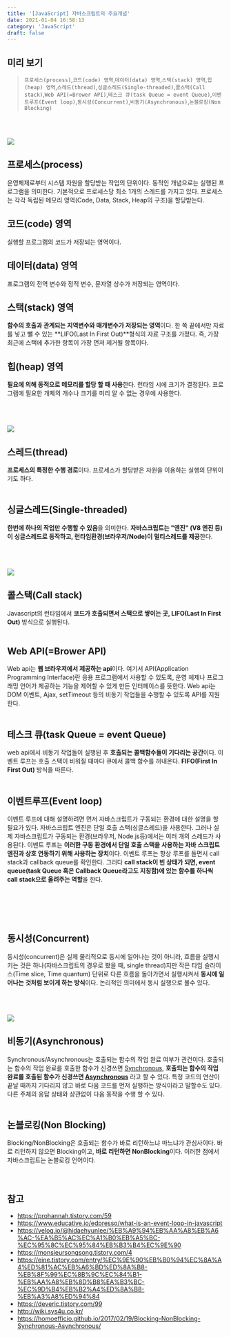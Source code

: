 ```yaml
---
title: '[JavaScript] 자바스크립트의 주요개념'
date: 2021-01-04 16:58:13
category: 'JavaScript'
draft: false
---
```


## 미리 보기

> `프로세스(process)`,`코드(code) 영역`,`데이터(data) 영역`,`스택(stack) 영역`,`힙(heap) 영역`,`스레드(thread)`,`싱글스레드(Single-threaded)`,`콜스택(Call stack)`,`Web API(=Brower API)`,`테스크 큐(task Queue = event Queue)`,`이벤트루프(Event loop)`,`동시성(Concurrent)`,`비동기(Asynchronous)`,`논블로킹(Non Blocking)`

<br/>
<br/>

![](./images/process.png)

## 프로세스(process)

운영체제로부터 시스템 자원을 할당받는 작업의 단위이다. 동적인 개념으로는 실행된 프로그램을 의미한다. 기본적으로 프로세스당 최소 1개의 스레드를 가지고 있다. 프로세스는 각각 독립된 메모리 영역(Code, Data, Stack, Heap의 구조)을 할당받는다.
<br/>

## 코드(code) 영역

실행할 프로그램의 코드가 저장되는 영역이다.
<br/>

## 데이터(data) 영역

프로그램의 전역 변수와 정적 변수, 문자열 상수가 저장되는 영역이다.
<br/>

## 스택(stack) 영역

**함수의 호출과 관계되는 지역변수와 매개변수가 저장되는 영역**이다.
한 쪽 끝에서만 자료를 넣고 뺄 수 있는 **LIFO(Last In First Out)**형식의 자료 구조를 가졌다. 즉, 가장 최근에 스택에 추가한 항목이 가장 먼저 제거될 항목이다.
<br/>

## 힙(heap) 영역

**필요에 의해 동적으로 메모리를 할당 할 때 사용**한다. 런타임 시에 크기가 결정된다.
프로그램에 필요한 개체의 개수나 크기를 미리 알 수 없는 경우에 사용한다.
<br/>
<br/>
<br/>
<br/>

![](./images/thread.png)

## 스레드(thread)

**프로세스의 특정한 수행 경로**이다. 프로세스가 할당받은 자원을 이용하는 실행의 단위이기도 하다.
<br/>
<br/>

## 싱글스레드(Single-threaded)

**한번에 하나의 작업만 수행할 수 있음**을 의미한다. **자바스크립트는 "엔진" (V8 엔진 등)이 싱글스레드로 동작하고, 런타임환경(브라우저/Node)이 멀티스레드를 제공**한다.
<br/>
<br/>
<br/>
<br/>

![](./images/javascriptEngine.png)

## 콜스택(Call stack)

Javascript의 런타임에서 **코드가 호출되면서 스택으로 쌓이는 곳, LIFO(Last In First Out)** 방식으로 실행된다.
<br/>
<br/>

## Web API(=Brower API)

Web api는 **웹 브라우저에서 제공하는 api**이다. 여기서 API(Application Programming Interface)란 응용 프로그램에서 사용할 수 있도록, 운영 체제나 프로그래밍 언어가 제공하는 기능을 제어할 수 있게 만든 인터페이스를 뜻한다.
Web api는 DOM 이벤트, Ajax, setTimeout 등의 비동기 작업들을 수행할 수 있도록 API를 지원한다.
<br/>
<br/>

## 테스크 큐(task Queue = event Queue)

web api에서 비동기 작업들이 실행된 후 **호출되는 콜백함수들이 기다리는 공간**이다. 이벤트 루프는 호출 스택이 비워질 때마다 큐에서 콜백 함수를 꺼내온다. **FIFO(First In First Out)** 방식을 따른다.
<br/>
<br/>

## 이벤트루프(Event loop)

이벤트 루프에 대해 설명하려면 먼저 자바스크립트가 구동되는 환경에 대한 설명을 할 필요가 있다. 자바스크립트 엔진은 단일 호출 스택(싱글스레드)을 사용한다. 그러나 실제 자바스크립트가 구동되는 환경(브라우저, Node.js등)에서는 여러 개의 스레드가 사용된다. 이벤트 루프는 **이러한 구동 환경에서 단일 호출 스택을 사용하는 자바 스크립트 엔진과 상호 연동하기 위해 사용하는 장치**이다.
이벤트 루프는 항상 루프를 돌면서 call stack과 callback queue를 확인한다. 그러다 **call stack이 빈 상태가 되면, event queue(task Queue 혹은 Callback Queue라고도 지칭함)에 있는 함수를 하나씩 call stack으로 올려주는 역할**을 한다.

<br/>
<br/>
<br/>
<br/>

## 동시성(Concurrent)

동시성(concurrent)은 실제 물리적으로 동시에 일어나는 것이 아니라, 흐름을 실행시키는 것은 하나(자바스크립트의 경우로 봤을 때, single thread)지만 작은 타임 슬라이스(Time slice, Time quantum) 단위로 다른 흐름을 돌아가면서 실행시켜서 **동시에 일어나는 것처럼 보이게 하는 방식**이다. 논리적인 의미에서 동시 실행으로 볼수 있다.
<br/>
<br/>
<br/>
<br/>

![](./images/IOmodel.png)

## 비동기(Asynchronous)

Synchronous/Asynchronous는 호출되는 함수의 작업 완료 여부가 관건이다.
호출되는 함수의 작업 완료를 호출한 함수가 신경쓰면 [Synchronous](https://goodenoughyoungyeom.netlify.app/Web%20Development/[Web%20Development]%EB%8F%99%EA%B8%B0%EC%99%80%EB%B9%84%EB%8F%99%EA%B8%B0%EC%B2%98%EB%A6%AC/#%EB%8F%99%EA%B8%B0synchronous), **호출되는 함수의 작업 완료를 호출된 함수가 신경쓰면 [Asynchronous](https://goodenoughyoungyeom.netlify.app/Web%20Development/[Web%20Development]%EB%8F%99%EA%B8%B0%EC%99%80%EB%B9%84%EB%8F%99%EA%B8%B0%EC%B2%98%EB%A6%AC/#%EB%B9%84%EB%8F%99%EA%B8%B0asynchronous)** 라고 할 수 있다.
특정 코드의 연산이 끝날 때까지 기다리지 않고 바로 다음 코드를 먼저 실행하는 방식이라고 말할수도 있다. 다른 주체의 응답 상태와 상관없이 다음 동작을 수행 할 수 있다.
<br/>
<br/>

## 논블로킹(Non Blocking)

Blocking/NonBlocking은 호출되는 함수가 바로 리턴하느냐 마느냐가 관심사이다.
바로 리턴하지 않으면 Blocking이고, **바로 리턴하면 NonBlocking**이다. 이러한 점에서 자바스크립트는 논블로킹 언어이다.
<br/>
<br/>
<br/>

## 참고

- https://prohannah.tistory.com/59
- https://www.educative.io/edpresso/what-is-an-event-loop-in-javascript
- https://velog.io/@hidaehyunlee/%EB%A9%94%EB%AA%A8%EB%A6%AC-%EA%B5%AC%EC%A1%B0%EB%A5%BC-%EC%95%8C%EC%95%84%EB%B3%B4%EC%9E%90
- https://monsieursongsong.tistory.com/4
- https://eine.tistory.com/entry/%EC%9E%90%EB%B0%94%EC%8A%A4%ED%81%AC%EB%A6%BD%ED%8A%B8-%EB%8F%99%EC%8B%9C%EC%84%B1-%EB%AA%A8%EB%8D%B8%EA%B3%BC-%EC%9D%B4%EB%B2%A4%ED%8A%B8-%EB%A3%A8%ED%94%84
- https://deveric.tistory.com/99
- http://wiki.sys4u.co.kr/
- https://homoefficio.github.io/2017/02/19/Blocking-NonBlocking-Synchronous-Asynchronous/
